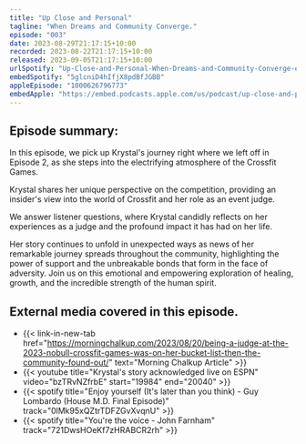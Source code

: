 ```yaml
---
title: "Up Close and Personal"
tagline: "When Dreams and Community Converge."
episode: "003"
date: 2023-08-29T21:17:15+10:00
recorded: 2023-08-22T21:17:15+10:00
released: 2023-09-05T21:17:15+10:00
urlSpotify: "Up-Close-and-Personal-When-Dreams-and-Community-Converge-e28ucef"
embedSpotify: "5glcniD4hIfjX8pdBfJGBB"
appleEpisode: "1000626796773"
embedApple: "https://embed.podcasts.apple.com/us/podcast/up-close-and-personal-when-dreams-and-community-converge/id1700042264?i=1000626796773"
---
```

## Episode summary:

In this episode, we pick up Krystal's journey right where we left off in Episode 2, as she steps into the electrifying atmosphere of the Crossfit Games. 

Krystal shares her unique perspective on the competition, providing an insider's view into the world of Crossfit and her role as an event judge.

We answer listener questions, where Krystal candidly reflects on her experiences as a judge and the profound impact it has had on her life. 

Her story continues to unfold in unexpected ways as news of her remarkable journey spreads throughout the community, highlighting the power of support and the unbreakable bonds that form in the face of adversity. Join us on this emotional and empowering exploration of healing, growth, and the incredible strength of the human spirit.


## External media covered in this episode.

* {{< link-in-new-tab href="https://morningchalkup.com/2023/08/20/being-a-judge-at-the-2023-nobull-crossfit-games-was-on-her-bucket-list-then-the-community-found-out/" text="Morning Chalkup Article" >}}
* {{< youtube title="Krystal's story acknowledged live on ESPN" video="bzTRvNZfrbE" start="19984" end="20040" >}}
* {{< spotify title="Enjoy yourself (It's later than you think) - Guy Lombardo (House M.D. Final Episode)" track="0lMk95xQZtrTDFZGvXvqnU" >}}
* {{< spotify title="You're the voice - John Farnham" track="721DwsHOeKf7zHRABCR2rh" >}}

